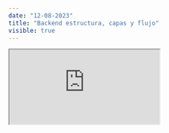 ```yaml
---
date: "12-08-2023"
title: "Backend estructura, capas y flujo"
visible: true
---
```

<iframe src="https://www.youtube.com/embed/H57_4I8hTc8" allowfullscreen></iframe>
